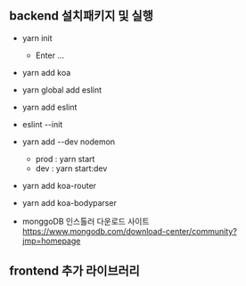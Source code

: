 ## backend 설치패키지 및 실행
* yarn init
  * Enter ...

* yarn add koa

* yarn global add eslint
* yarn add eslint
* eslint --init

* yarn add --dev nodemon
  * prod : yarn start
  * dev : yarn start:dev

* yarn add koa-router

* yarn add koa-bodyparser

* monggoDB 인스톨러 다운로드 사이트
https://www.mongodb.com/download-center/community?jmp=homepage

## frontend 추가 라이브러리

